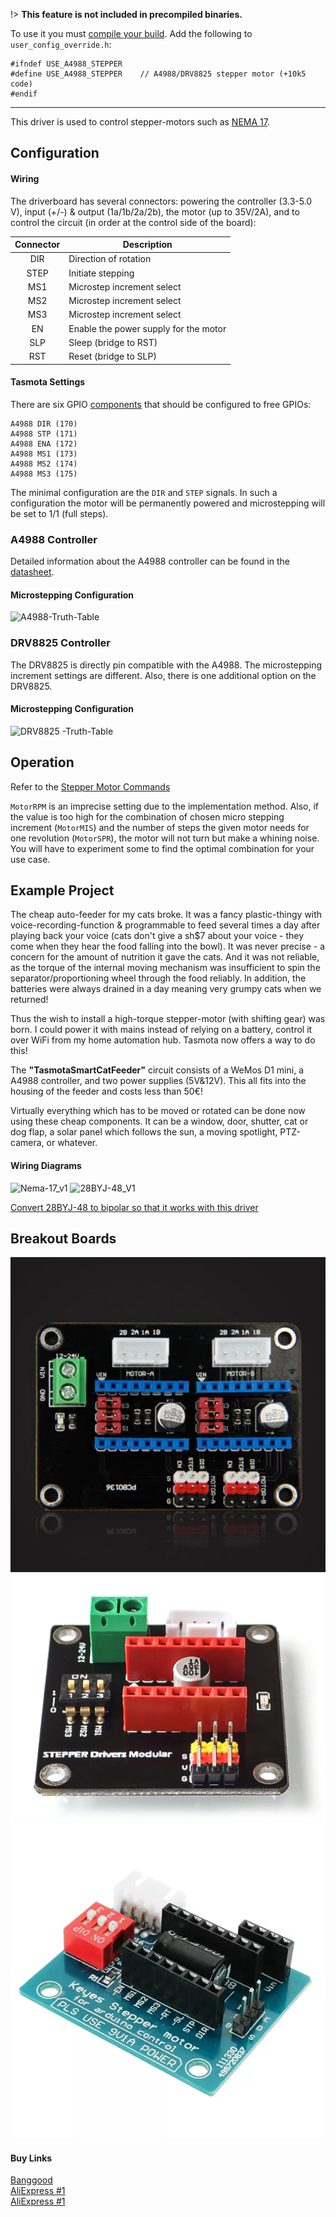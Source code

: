 !> **This feature is not included in precompiled binaries.**

To use it you must [compile your build](compile-your-build). Add the following to `user_config_override.h`:
```
#ifndef USE_A4988_STEPPER
#define USE_A4988_STEPPER    // A4988/DRV8825 stepper motor (+10k5 code)
#endif
```
----
This driver is used to control stepper-motors such as [NEMA 17](https://reprap.org/wiki/NEMA_17_Stepper_motor).   

## Configuration

#### Wiring
The driverboard has several connectors: powering the controller (3.3-5.0 V), input (+/-) & output (1a/1b/2a/2b), the motor (up to 35V/2A), and to control the circuit (in order at the control side of the board):  

Connector | Description
:-:|-
DIR|Direction of rotation
STEP|Initiate stepping
MS1|Microstep increment select
MS2|Microstep increment select
MS3|Microstep increment select
EN|Enable the power supply for the motor
SLP|Sleep (bridge to RST)
RST|Reset (bridge to SLP)

#### Tasmota Settings
There are six GPIO [components](Components) that should be configured to free GPIOs:  
```
A4988 DIR (170)  
A4988 STP (171)  
A4988 ENA (172)  
A4988 MS1 (173)  
A4988 MS2 (174)  
A4988 MS3 (175)
```
The minimal configuration are the `DIR` and `STEP` signals. In such a configuration the motor will be permanently powered and microstepping will be set to 1/1 (full steps).

### A4988 Controller
Detailed information about the A4988 controller can be found in the [datasheet](http://www.allegromicro.com/~/media/Files/Datasheets/A4988-Datasheet.ashx).  

#### Microstepping Configuration  
![A4988-Truth-Table](https://user-images.githubusercontent.com/34340210/66860427-2d256a80-ef5b-11e9-9979-47778140661f.png)

### DRV8825 Controller
The DRV8825 is directly pin compatible with the A4988. The microstepping increment settings are different. Also, there is one additional option on the DRV8825.

#### Microstepping Configuration  
![DRV8825 -Truth-Table](https://user-images.githubusercontent.com/34340210/66860425-2d256a80-ef5b-11e9-95cf-6625833eea87.png)

## Operation
Refer to the [Stepper Motor Commands](Commands#Stepper-Motors)  

`MotorRPM` is an imprecise setting due to the implementation method. Also, if the value is too high for the combination of chosen micro stepping increment (`MotorMIS`) and the number of steps the given motor needs for one revolution (`MotorSPR`), the motor will not turn but make a whining noise. You will have to experiment some to find the optimal combination for your use case.

## Example Project
The cheap auto-feeder for my cats broke. It was a fancy plastic-thingy with voice-recording-function & programmable to feed several times a day after playing back your voice (cats don't give a sh$7 about your voice - they come when they hear the food falling into the bowl). It was never precise - a concern for the amount of nutrition it gave the cats. And it was not reliable, as the torque of the internal moving mechanism was insufficient to spin the separator/proportioning wheel through the food reliably. In addition, the batteries were always drained in a day meaning very grumpy cats when we returned!  

Thus the wish to install a high-torque stepper-motor (with shifting gear) was born. I could power it with mains instead of relying on a battery, control it over WiFi from my home automation hub. Tasmota now offers a way to do this!  

The **"TasmotaSmartCatFeeder"** circuit consists of a WeMos D1 mini, a A4988 controller, and two power supplies (5V&12V). This all fits into the housing of the feeder and costs less than 50€!  

Virtually everything which has to be moved or rotated can be done now using these cheap components. It can be a window, door, shutter, cat or dog flap, a solar panel which follows the sun, a moving spotlight, PTZ-camera, or whatever.  

#### Wiring Diagrams
![Nema-17_v1](https://user-images.githubusercontent.com/34340210/66860250-d6b82c00-ef5a-11e9-8897-1a4e9d7fdf21.jpg ':size=200')
![28BYJ-48_V1](https://user-images.githubusercontent.com/34340210/66860253-d91a8600-ef5a-11e9-9195-c816e329abb8.jpg ':size=200')  

[Convert 28BYJ-48 to bipolar so that it works with this driver](https://coeleveld.com/wp-content/uploads/2016/10/Modifying-a-28BYJ-48-step-motor-from-unipolar-to-bipolar.pdf)
## Breakout Boards
![](../_media/peripherals/stepper-motor1.png ':size=100') 
![](../_media/peripherals/stepper-motor2.png ':size=100') 
![](../_media/peripherals/stepper-motor3.png ':size=100') 

#### Buy Links
[Banggood](https://www.banggood.com/A4988DRV8825-Stepper-Motor-Control-Board-Expansion-Board-For-3D-Printer-p-1238774.html)  
[AliExpress #1](https://www.aliexpress.com/item/32908836265.html)  
[AliExpress #1](https://www.aliexpress.com/item/32870732179.html)  
